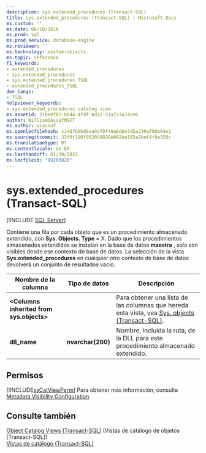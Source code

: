 ```yaml
---
description: sys.extended_procedures (Transact-SQL)
title: sys.extended_procedures (Transact-SQL) | Microsoft Docs
ms.custom: ''
ms.date: 06/10/2016
ms.prod: sql
ms.prod_service: database-engine
ms.reviewer: ''
ms.technology: system-objects
ms.topic: reference
f1_keywords:
- extended_procedures
- sys.extended_procedures
- sys.extended_procedures_TSQL
- extended_procedures_TSQL
dev_langs:
- TSQL
helpviewer_keywords:
- sys.extended_procedures catalog view
ms.assetid: 310e0f87-0044-4fdf-bd12-51a723a74ce6
author: WilliamDAssafMSFT
ms.author: wiassaf
ms.openlocfilehash: c148fb0bd8aa9af0f49a6d6e7d5a239af00b64e1
ms.sourcegitcommit: 33f0f190f962059826e002be165a2bef4f9e350c
ms.translationtype: MT
ms.contentlocale: es-ES
ms.lasthandoff: 01/30/2021
ms.locfileid: "99203826"
---
```

# <a name="sysextended_procedures-transact-sql"></a>sys.extended_procedures (Transact-SQL)
[!INCLUDE [SQL Server](../../includes/applies-to-version/sqlserver.md)]

  Contiene una fila por cada objeto que es un procedimiento almacenado extendido, con **Sys. Objects. Type** = X. Dado que los procedimientos almacenados extendidos se instalan en la base de datos **maestra** , solo son visibles desde ese contexto de base de datos. La selección de la vista **Sys.extended_procedures** en cualquier otro contexto de base de datos devolverá un conjunto de resultados vacío.  

  
|Nombre de la columna|Tipo de datos|Descripción|  
|-----------------|---------------|-----------------|  
|**\<Columns inherited from sys.objects>**||Para obtener una lista de las columnas que hereda esta vista, vea [Sys. objects &#40;Transact-SQL&#41;](../../relational-databases/system-catalog-views/sys-objects-transact-sql.md).|  
|**dll_name**|**nvarchar(260)**|Nombre, incluida la ruta, de la DLL para este procedimiento almacenado extendido.|  
  
## <a name="permissions"></a>Permisos  
 [!INCLUDE[ssCatViewPerm](../../includes/sscatviewperm-md.md)] Para obtener más información, consulte [Metadata Visibility Configuration](../../relational-databases/security/metadata-visibility-configuration.md).  
  
## <a name="see-also"></a>Consulte también  
 [Object Catalog Views &#40;Transact-SQL&#41;](../../relational-databases/system-catalog-views/object-catalog-views-transact-sql.md)  (Vistas de catálogo de objetos [Transact-SQL])  
 [Vistas de catálogo &#40;Transact-SQL&#41;](../../relational-databases/system-catalog-views/catalog-views-transact-sql.md)  
  
  
